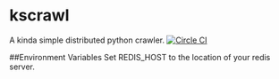 # kscrawl
A kinda simple distributed python crawler.
[![Circle CI](https://circleci.com/gh/mmontagna/kscrawl.svg?style=svg)](https://circleci.com/gh/mmontagna/kscrawl)

##Environment Variables
Set REDIS_HOST to the location of your redis server.